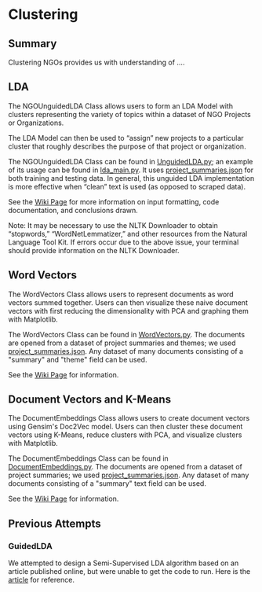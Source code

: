 # Clustering

## Summary

Clustering NGOs provides us with understanding of ....

## LDA

The NGOUnguidedLDA Class allows users to form an LDA Model with clusters representing the variety of topics within a dataset of NGO Projects or Organizations. 

The LDA Model can then be used to “assign” new projects to a particular cluster that roughly describes the purpose of that project or organization.

The NGOUnguidedLDA Class can be found in [UnguidedLDA.py](UnguidedLDA.py); an example of its usage can be found in [lda_main.py](lda_main.py).
It uses [project_summaries.json](project_summaries.json) for both training and testing data.
In general, this unguided LDA implementation is more effective when “clean” text is used (as opposed to scraped data).

See the [Wiki Page](https://github.com/hack4impact-uiuc/globalgiving-depth/wiki/Latent-Dirichlet-Allocation-(LDA)) for more information on input formatting, code documentation, and conclusions drawn.

Note: 
It may be necessary to use the NLTK Downloader to obtain “stopwords,” “WordNetLemmatizer,” and other resources from the Natural Language Tool Kit. 
If errors occur due to the above issue, your terminal should provide information on the NLTK Downloader.

## Word Vectors

The WordVectors Class allows users to represent documents as word vectors summed together. Users can then visualize these naive document vectors with first reducing the dimensionality with PCA and graphing them with Matplotlib.

The WordVectors Class can be found in [WordVectors.py](WordVectors.py). The documents are opened from a dataset of project summaries and themes; we used [project_summaries.json](project_summaries.json). Any dataset of many documents consisting of a "summary" and "theme" field can be used.

See the [Wiki Page](https://github.com/hack4impact-uiuc/globalgiving-depth/wiki/Document-Embeddings) for information.

## Document Vectors and K-Means

The DocumentEmbeddings Class allows users to create document vectors using Gensim's Doc2Vec model. Users can then cluster these document vectors using K-Means, reduce clusters with PCA, and visualize clusters with Matplotlib.

The DocumentEmbeddings Class can be found in [DocumentEmbeddings.py](DocumentEmbeddings.py). The documents are opened from a dataset of project summaries; we used [project_summaries.json](project_summaries.json). Any dataset of many documents consisting of a "summary" text field can be used.

See the [Wiki Page](https://github.com/hack4impact-uiuc/globalgiving-depth/wiki/Document-Embeddings) for information.

## Previous Attempts

### GuidedLDA

We attempted to design a Semi-Supervised LDA algorithm based on an article published online, but were unable to get the code to run. Here is the [article](https://medium.freecodecamp.org/how-we-changed-unsupervised-lda-to-semi-supervised-guidedlda-e36a95f3a164) for reference.
